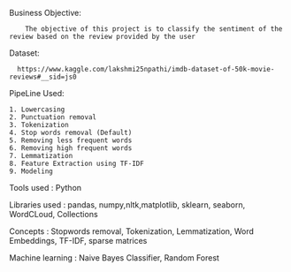 Business Objective:
                        
        The objective of this project is to classify the sentiment of the review based on the review provided by the user 
Dataset:   
      
      https://www.kaggle.com/lakshmi25npathi/imdb-dataset-of-50k-movie-reviews#__sid=js0 
PipeLine Used:

    1. Lowercasing
    2. Punctuation removal
    3. Tokenization
    4. Stop words removal (Default)
    5. Removing less frequent words
    6. Removing high frequent words
    7. Lemmatization
    8. Feature Extraction using TF-IDF
    9. Modeling

Tools used :  Python 

Libraries used : pandas, numpy,nltk,matplotlib, sklearn, seaborn, WordCLoud, Collections 

Concepts : Stopwords removal, Tokenization, Lemmatization, Word Embeddings, TF-IDF, sparse matrices 

Machine learning : Naive Bayes Classifier, Random Forest 

